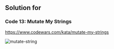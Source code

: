## Solution for []()


### Code 13: Mutate My Strings

https://www.codewars.com/kata/mutate-my-strings

![mutate-string](https://user-images.githubusercontent.com/29050911/34968906-f5ef09b2-fa20-11e7-9cc0-9bcacadad511.JPG)
